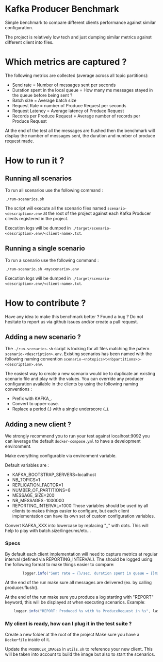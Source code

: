 # Kafka Producer Benchmark

Simple benchmark to compare different clients performance against similar configuration.

The project is relatively low tech and just dumping similar metrics against different client into files.

# Which metrics are captured ?

The following metrics are collected (average across all topic partitions):
* Send rate = Number of messages sent per seconds
* Duration spent in the local queue = How many ms messages stayed in the queue before being sent ?
* Batch size = Average batch size
* Request Rate = number of Produce Request per seconds
* Request Latency = Average latency of Produce Request
* Records per Produce Request = Average number of records per Produce Request

At the end of the test all the messages are flushed then the benchmark will display the number of messages sent, the duration and number of produce request made.

# How to run it ?
## Running all scenarios
To run all scenarios use the following command :
```
./run-scenarios.sh
```
The script will execute all the scenario files named `scenario-<description>.env` at the root of the project against each Kafka Producer clients registered in the project.

Execution logs will be dumped in `./target/scenario-<description>.env/<client-name>.txt`.

## Running a single scenario

To run a scenario use the following command :
```
./run-scenario.sh <myscenario>.env
```

Execution logs will be dumped in `./target/scenario-<description>.env/<client-name>.txt`.

# How to contribute ?
Have any idea to make this benchmark better ? Found a bug ?
Do not hesitate to report us via github issues and/or create a pull request.

## Adding a new scenario ?

The `./run-scenarios.sh` script is looking for all files matching the patern `scenario-<description>.env`.
Existing scenarios has been named with the following naming convention `scenario-<nbtopics>t<nbpartitions>p-<description>.env`.

The easiest way to create a new scenario would be to duplicate an existing scenario file and play with the values.
You can override any producer configuration available in the clients by using the following naming conventions :
* Prefix with KAFKA_.
* Convert to upper-case.
* Replace a period (.) with a single underscore (_).


## Adding a new client ?
We strongly recommend you to run your test against localhost:9092 you can leverage the default `docker-compose.yml` to have a development environment.

Make everything configurable via environment variable.

Default variables are :
* KAFKA_BOOTSTRAP_SERVERS=localhost
* NB_TOPICS=1
* REPLICATION_FACTOR=1
* NUMBER_OF_PARTITIONS=6
* MESSAGE_SIZE=200
* NB_MESSAGES=1000000
* REPORTING_INTERVAL=1000
Those variables should be used by all clients to makes things easier to configure, but each client implementation can have its own set of custom configuration variables.

Convert KAFKA_XXX into lowercase by replacing "_" with dots.
This will help to play with batch.size/linger.ms/etc...

### Specs 
By default each client implementation will need to capture metrics at regular interval (defined via REPORTING_INTERVAL).
The should be logged using the following format to make things easier to compare: 
```java
        logger.info("Sent rate = {}/sec, duration spent in queue = {}ms, batch size = {}, request rate = {}/sec, request latency avg = {}ms, records per ProduceRequest = {}", avgSendRate, queueTimeAvg, batchSizeAvg, requestRate, requestLatencyAvg, recordsPerRequestAvg);

```

At the end of the run make sure all messages are delivered (ex. by calling producer.flush().

At the end of the run make sure you produce a log starting with "REPORT" keyword, this will be displayed at when executing scenarios.
Example:
```java
    logger.info("REPORT: Produced %s with %s ProduceRequest in %s", lastTotalMsgsMetric, lastRequestCount, str(timedelta(seconds=end_time - start_time)))
```

### My client is ready, how can I plug it in the test suite ?
Create a new folder at the root of the project
Make sure you have a `Dockerfile` inside of it.

Update the `PRODUCER_IMAGES` in `utils.sh` to reference your new client.
This will be taken into account to build the image but also to start the scenarios.